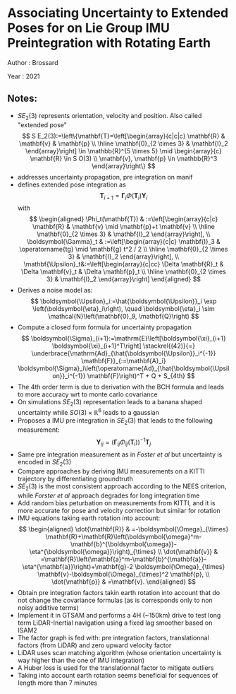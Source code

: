 # Associating Uncertainty to Extended Poses for on Lie Group IMU Preintegration with Rotating Earth

Author : Brossard

Year : 2021

Notes:
---
* $SE_2(3)$ represents orientation, velocity and position. Also called "extended pose"
$$
S E_2(3):=\left\{\mathbf{T}=\left[\begin{array}{c|c|c}
\mathbf{R} & \mathbf{v} & \mathbf{p} \\
\hline \mathbf{0}_{2 \times 3} & \mathbf{I}_2 
\end{array}\right] \in \mathbb{R}^{5 \times 5} \mid \begin{array}{c}
\mathbf{R} \in S O(3) \\
\mathbf{v}, \mathbf{p} \in \mathbb{R}^3
\end{array}\right\}
$$
* addresses uncertainty propagation, pre integration on manif
* defines extended pose integration as 
$$
\mathbf{T}_{i+1}=\boldsymbol{\Gamma}_i \Phi\left(\mathbf{T}_i\right) \mathbf{\Upsilon}_i
$$
with 
$$
\begin{aligned}
\Phi_t(\mathbf{T}) & :=\left[\begin{array}{c|c}
\mathbf{R} & \mathbf{v} \mid \mathbf{p}+t \mathbf{v} \\
\hline \mathbf{0}_{2 \times 3} & \mathbf{I}_2
\end{array}\right], \\
\boldsymbol{\Gamma}_t & :=\left[\begin{array}{c|c}
\mathbf{I}_3 & \operatorname{tg} \mid \mathbf{g} t^2 / 2 \\
\hline \mathbf{0}_{2 \times 3} & \mathbf{I}_2
\end{array}\right], \\
\mathbf{\Upsilon}_t&:=\left[\begin{array}{c|cc}
\Delta \mathbf{R}_t & \Delta \mathbf{v}_t & \Delta \mathbf{p}_t \\
\hline \mathbf{0}_{2 \times 3} & \mathbf{I}_2
\end{array}\right]
\end{aligned}
$$
* Derives a noise model as:
$$
\boldsymbol{\Upsilon}_i:=\hat{\boldsymbol{\Upsilon}}_i \exp \left(\boldsymbol{\eta}_i\right), \quad \boldsymbol{\eta}_i \sim \mathcal{N}\left(\mathbf{0}_9, \mathbf{Q}\right)
$$
* Compute a closed form formula for uncertainty propagation
$$
\boldsymbol{\Sigma}_{i+1}:=\mathrm{E}\left[\boldsymbol{\xi}_{i+1} \boldsymbol{\xi}_{i+1}^T\right] \stackrel{(42)}{=} \underbrace{\mathrm{Ad}_{\hat{\boldsymbol{\Upsilon}}_i^{-1}} \mathbf{F}}_{:=\mathbf{A}_i} \boldsymbol{\Sigma}_i\left(\operatorname{Ad}_{\hat{\boldsymbol{\Upsilon}}_i^{-1}} \mathbf{F}\right)^T + Q + S_{4th}
$$
* The 4th order term is due to derivation with the BCH formula and leads to more accuracy wrt to monte carlo covariance
* On simulations $SE_2(3)$ representation leads to a banana shaped uncertainty while $SO(3) \times \mathbb{R}^6$ leads to a gaussian
* Proposes a IMU pre integration in $SE_2(3)$ that leads to the following measurement:
$$
\mathbf{\Upsilon}_{i j} =\left(\boldsymbol{\Gamma}_{i j} \Phi_{i j}\left(\mathbf{T}_i\right)\right)^{-1} \mathbf{T}_j
$$
* Same pre integration measurement as in *Foster et al* but uncertainty is encoded in $SE_2(3)$
* Compare approaches by deriving IMU measurements on a KITTI trajectory by differentiating groundtruth
* $SE_2(3)$ is the most consistent approach according to the NEES criterion, while *Forster et al* approach degrades for long integration time
* Add random bias peturbation on measurements from KITTI, and it is more accurate for pose and velocity correction but similar for rotation
* IMU equations taking earth rotation into account:
$$
\begin{aligned}
\dot{\mathbf{R}} & =-\boldsymbol{\Omega}_{\times} \mathbf{R}+\mathbf{R}\left(\boldsymbol{\omega}^m-\mathbf{b}^{\boldsymbol{\omega}}-\eta^{\boldsymbol{\omega}}\right)_{\times} \\
\dot{\mathbf{v}} & =\mathbf{R}\left(\mathbf{a}^m-\mathbf{b}^{\mathbf{a}}-\eta^{\mathbf{a}}\right)+\mathbf{g}-2 \boldsymbol{\Omega}_{\times} \mathbf{v}-\boldsymbol{\Omega}_{\times}^2 \mathbf{p}, \\
\dot{\mathbf{p}} & =\mathbf{v}.
\end{aligned}
$$
* Obtain pre integration factors takin earth rotation into account that do not change the covariance formulas (as is corresponds only to non noisy additive terms)
* Implement it in GTSAM and performs a 4H (~150km) drive to test long term LiDAR-Inertial navigation using a fixed lag smoother based on ISAM2
* The factor graph is fed with: pre integration factors, translationnal factors (from LiDAR) and zero upward velocity factor
* LiDAR uses scan matching algorithm (whose orientation uncertainty is way higher than the one of IMU integration)
* A Huber loss is used for the translationnal factor to mitigate outliers
* Taking into account earth rotation seems beneficial for sequences of length more than 7 minutes
